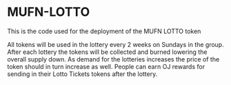 # MUFN-LOTTO
This is the code used for the deployment of the MUFN LOTTO token

All tokens will be used in the lottery every 2 weeks on Sundays in the group. After each lottery the tokens will be collected and burned lowering the overall supply down. As demand for the lotteries increases the price of the token should in turn increase as well. People can earn OJ rewards for sending in their Lotto Tickets tokens after the lottery.
